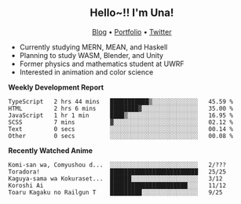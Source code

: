 <h2 align="center">
  Hello~!! I'm Una!
</h2>

<p align="center">
  <a href="https://anarchy.website/">Blog</a> &bull;
  <a href="https://una-ada.github.io/">Portfolio</a> &bull;
  <a href="https://twitter.com/xn__z7x">Twitter</a>
</p>

- Currently studying MERN, MEAN, and Haskell
- Planning to study WASM, Blender, and Unity
- Former physics and mathematics student at UWRF
- Interested in animation and color science

**Weekly Development Report**

<!--START_SECTION:waka-->

```text
TypeScript   2 hrs 44 mins   ███████████▒░░░░░░░░░░░░░   45.59 %
HTML         2 hrs 6 mins    ████████▓░░░░░░░░░░░░░░░░   35.00 %
JavaScript   1 hr 1 min      ████▒░░░░░░░░░░░░░░░░░░░░   16.95 %
SCSS         7 mins          ▓░░░░░░░░░░░░░░░░░░░░░░░░   02.12 %
Text         0 secs          ░░░░░░░░░░░░░░░░░░░░░░░░░   00.14 %
Other        0 secs          ░░░░░░░░░░░░░░░░░░░░░░░░░   00.08 %
```

<!--END_SECTION:waka-->

**Recently Watched Anime**

<!-- RECENT-ANIME:START -->

    Komi-san wa, Comyushou d...  ░░░░░░░░░░░░░░░░░░░░░░░░░   2/???
    Toradora!                    █████████████████████████   25/25
    Kaguya-sama wa Kokuraset...  ██████░░░░░░░░░░░░░░░░░░░   3/12
    Koroshi Ai                   ██████████████████████░░░   11/12
    Toaru Kagaku no Railgun T    █████████░░░░░░░░░░░░░░░░   9/25
<!-- RECENT-ANIME:END -->

